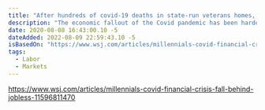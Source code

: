 ```yaml
---
title: "After hundreds of covid-19 deaths in state-run veterans homes, lawmakers press VA to adhere to science"
description: "The economic fallout of the Covid pandemic has been harder on millennials, who are already indebted and a step behind on the career ladder from the last financial crisis. This second pummeling could keep them from accruing the wealth of older generations."
date: 2020-08-08 16:43:00.10 -5
dateAdded: 2022-08-09 22:59:43.10 -5
isBasedOn: "https://www.wsj.com/articles/millennials-covid-financial-crisis-fall-behind-jobless-11596811470"
tags:
  - Labor
  - Markets
---
```


https://www.wsj.com/articles/millennials-covid-financial-crisis-fall-behind-jobless-11596811470
